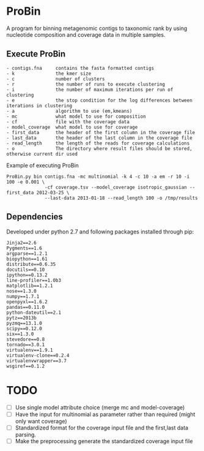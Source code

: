 ProBin
======

A program for binning metagenomic contigs to taxonomic rank by using nucleotide composition and 
coverage data in multiple samples.


Execute ProBin
-------
```
- contigs.fna     contains the fasta formatted contigs
- k               the kmer size
- c               number of clusters
- r               the number of runs to execute clustering
- i               the number of maximum iterations per run of clustering
- e               the stop condition for the log differences between iterations in clustering
- a               algorithm to use (em,kmeans)
- mc              what model to use for composition
- cf              file with the coverage data
- model_coverage  what model to use for coverage
- first_data      the header of the first column in the coverage file
- last_data       the header of the last column in the coverage file
- read_length     the length of the reads for coverage calculations
- o               The directory where result files should be stored, otherwise current dir used
```

Example of executing ProBin
```
ProBin.py bin contigs.fna -mc multinomial -k 4 -c 10 -a em -r 10 -i 100 -e 0.001 \
              -cf coverage.tsv --model_coverage isotropic_gaussian --first_data 2012-03-25 \
              --last-data 2013-01-18 --read_length 100 -o /tmp/results

```

Dependencies
-----------
Developed under python 2.7 and following packages installed through pip:
```
Jinja2==2.6
Pygments==1.6
argparse==1.2.1
biopython==1.61
distribute==0.6.35
docutils==0.10
ipython==0.13.2
line-profiler==1.0b3
matplotlib==1.2.1
nose==1.3.0
numpy==1.7.1
openpyxl==1.6.2
pandas==0.11.0
python-dateutil==2.1
pytz==2013b
pyzmq==13.1.0
scipy==0.12.0
six==1.3.0
stevedore==0.8
tornado==3.0.1
virtualenv==1.9.1
virtualenv-clone==0.2.4
virtualenvwrapper==3.7
wsgiref==0.1.2
```


TODO
====
- [ ] Use single model attribute choice (merge mc and model-coverage)
- [ ] Have the input for multinomial as parameter rather than required (might only want coverage)
- [ ] Standardized format for the coverage input file and the first,last data parsing.
- [ ] Make the preprocessing generate the standardized coverage input file
